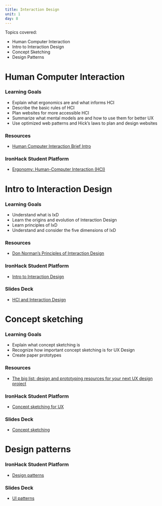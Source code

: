 ```yaml
---
title: Interaction Design
unit: 1
day: 8
---
```


Topics covered:

- Human Computer Interaction
- Intro to Interaction Design
- Concept Sketching
- Design Patterns

# Human Computer Interaction

### Learning Goals
- Explain what ergonomics are and what informs HCI
- Describe the basic rules of HCI
- Plan websites for more accessible HCI
- Summarize what mental models are and how to use them for better UX
- Use optimized web patterns and Hick’s laws to plan and design websites

### Resources
- [Human Computer Interaction Brief Intro](https://www.interaction-design.org/literature/book/the-encyclopedia-of-human-computer-interaction-2nd-ed/human-computer-interaction-brief-intro)

### IronHack Student Platform
- [Ergonomy: Human-Computer Interaction (HCI)](http://learn.ironhack.com/#/learning_unit/7041)


# Intro to Interaction Design
### Learning Goals
- Understand what is IxD
- Learn the origins and evolution of Interaction Design
- Learn principles of IxD
- Understand and consider the five dimensions of IxD

### Resources
- [Don Norman’s Principles of Interaction Design](https://medium.com/@sachinrekhi/don-normans-principles-of-interaction-design-51025a2c0f33)

### IronHack Student Platform
- [Intro to Interaction Design](http://learn.ironhack.com/#/learning_unit/7042)

### Slides Deck
- [HCI and Interaction Design](https://drive.google.com/open?id=1jvse-4uQ0UDNRJkWTbfl8M0uTS09U3x_jdHHhws2GqQ)


# Concept sketching
### Learning Goals
- Explain what concept sketching is
- Recognize how important concept sketching is for UX Design
- Create paper prototypes

### Resources
- [The big list: design and prototyping resources for your next UX design project](https://www.invisionapp.com/blog/the-big-list-40-rock-solid-design-prototyping-resources/)

### IronHack Student Platform
- [Concept sketching for UX](http://learn.ironhack.com/#/learning_unit/7044)

### Slides Deck
- [Concept sketching](https://drive.google.com/open?id=1YC9OLPyZ-cELTRisouBQMEYaqA-rB1GXHgzpV396HfQ)

# Design patterns

### IronHack Student Platform
- [Design patterns](http://learn.ironhack.com/#/learning_unit/7043)

### Slides Deck
- [UI patterns](https://drive.google.com/open?id=1l0ADnZg4AkS13AquQYcFmQCqvbmjaJgqRhWAJVmGLOY)
